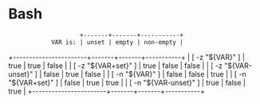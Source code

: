 # Bash

                        +-------+-------+-----------+
                VAR is: | unset | empty | non-empty |
+-----------------------+-------+-------+-----------+
| [ -z "${VAR}" ]       | true  | true  | false     |
| [ -z "${VAR+set}" ]   | true  | false | false     |
| [ -z "${VAR-unset}" ] | false | true  | false     |
| [ -n "${VAR}" ]       | false | false | true      |
| [ -n "${VAR+set}" ]   | false | true  | true      |
| [ -n "${VAR-unset}" ] | true  | false | true      |
+-----------------------+-------+-------+-----------+
